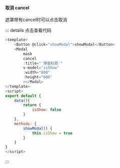 #### 取消 cancel

遮罩带有cancel时可以点击取消

<script>
export default {
    data(){
        return {
            isShow: false
        }
    },
    methods: {
        showModal() {
            this.isShow = true
        }
    }
}
</script>

<template>
    <br>
    <Button @click="showModal">showModal</Button>
    <Modal
        mask
        cancel
        :title="'弹窗标题'"
        v-model="isShow"
        :width="800"
        :height="600"
        ></Modal>
</template>    

::: details 点击查看代码
``` js
<template>
    <Button @click="showModal">showModal</Button>
    <Modal
        mask
        cancel
        :title="'弹窗标题'"
        v-model="isShow"
        :width="800"
        :height="600"
        ></Modal>
</template>
<script>
export default {
    data(){
        return {
            isShow: false
        }
    },
    methods: {
        showModal() {
            this.isShow = true
        }
    }
}
</script>
```
:::
